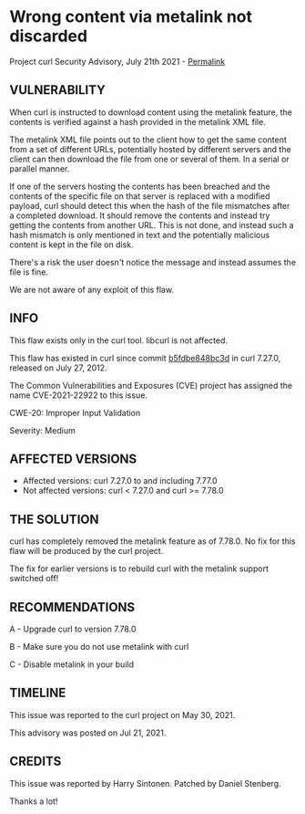 Wrong content via metalink not discarded
========================================

Project curl Security Advisory, July 21th 2021 -
[Permalink](https://curl.se/docs/CVE-2021-22922.html)

VULNERABILITY
-------------

When curl is instructed to download content using the metalink feature, the
contents is verified against a hash provided in the metalink XML file.

The metalink XML file points out to the client how to get the same content
from a set of different URLs, potentially hosted by different servers and the
client can then download the file from one or several of them. In a serial or
parallel manner.

If one of the servers hosting the contents has been breached and the contents
of the specific file on that server is replaced with a modified payload, curl
should detect this when the hash of the file mismatches after a completed
download. It should remove the contents and instead try getting the contents
from another URL. This is not done, and instead such a hash mismatch is only
mentioned in text and the potentially malicious content is kept in the file on
disk.

There's a risk the user doesn't notice the message and instead assumes the
file is fine.

We are not aware of any exploit of this flaw.

INFO
----

This flaw exists only in the curl tool. libcurl is not affected.

This flaw has existed in curl since commit
[b5fdbe848bc3d](https://github.com/curl/curl/commit/b5fdbe848bc3d) in curl
7.27.0, released on July 27, 2012.

The Common Vulnerabilities and Exposures (CVE) project has assigned the name
CVE-2021-22922 to this issue.

CWE-20: Improper Input Validation

Severity: Medium

AFFECTED VERSIONS
-----------------

- Affected versions: curl 7.27.0 to and including 7.77.0
- Not affected versions: curl < 7.27.0 and curl >= 7.78.0

THE SOLUTION
------------

curl has completely removed the metalink feature as of 7.78.0. No fix for this
flaw will be produced by the curl project.

The fix for earlier versions is to rebuild curl with the metalink support
switched off!

RECOMMENDATIONS
--------------

 A - Upgrade curl to version 7.78.0

 B - Make sure you do not use metalink with curl

 C - Disable metalink in your build

TIMELINE
--------

This issue was reported to the curl project on May 30, 2021.

This advisory was posted on Jul 21, 2021.

CREDITS
-------

This issue was reported by Harry Sintonen. Patched by Daniel Stenberg.

Thanks a lot!
